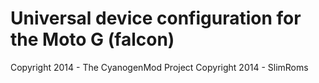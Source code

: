 Universal device configuration for the Moto G (falcon)
===============================

Copyright 2014 - The CyanogenMod Project
Copyright 2014 - SlimRoms
